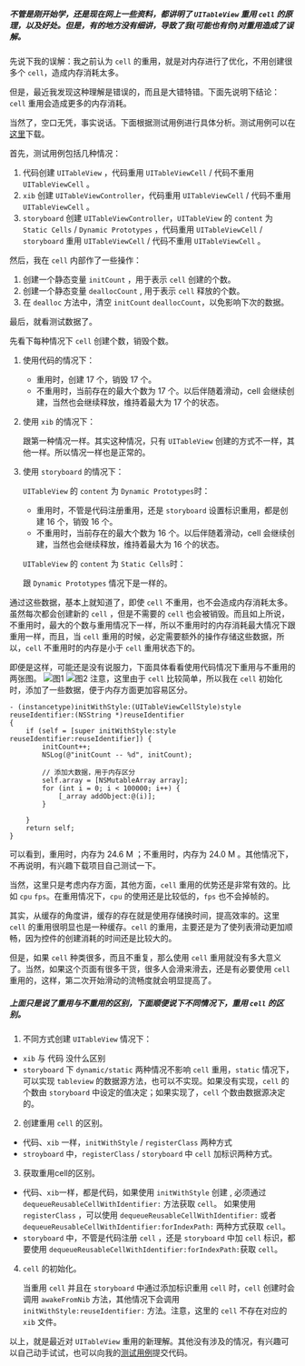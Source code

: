 ##### 不管是刚开始学，还是现在网上一些资料，都讲明了 `UITableView` 重用 `cell` 的原理，以及好处。但是，有的地方没有细讲，导致了我(可能也有你)对重用造成了误解。

先说下我的误解：我之前认为 `cell` 的重用，就是对内存进行了优化，不用创建很多个 `cell`，造成内存消耗太多。

但是，最近我发现这种理解是错误的，而且是大错特错。下面先说明下结论：`cell` 重用会造成更多的内存消耗。

当然了，空口无凭，事实说话。下面根据测试用例进行具体分析。测试用例可以在[这里](https://github.com/jianghui1/TestTableViewReuse)下载。

首先，测试用例包括几种情况：
1. 代码创建 `UITableView` ，代码重用 `UITableViewCell` / 代码不重用 `UITableViewCell` 。
2. `xib` 创建 `UITableViewController`，代码重用 `UITableViewCell` / 代码不重用 `UITableViewCell` 。
3. `storyboard` 创建 `UITableViewController`，`UITableView` 的 `content` 为 `Static Cells` / `Dynamic Prototypes` ，代码重用 `UITableViewCell` / `storyboard` 重用 `UITableViewCell` / 代码不重用 `UITableViewCell` 。

然后，我在 `cell` 内部作了一些操作：
1. 创建一个静态变量 `initCount` ，用于表示 `cell` 创建的个数。
2. 创建一个静态变量 `deallocCount` , 用于表示 `cell` 释放的个数。
3. 在 `dealloc` 方法中，清空 `initCount` `deallocCount`，以免影响下次的数据。

最后，就看测试数据了。

先看下每种情况下 `cell` 创建个数，销毁个数。
1. 使用代码的情况下：
    
    * 重用时，创建 17 个，销毁 17 个。
    * 不重用时，当前存在的最大个数为 17 个。以后伴随着滑动，cell 会继续创建，当然也会继续释放，维持着最大为 17 个的状态。

2. 使用 `xib` 的情况下：

    跟第一种情况一样。其实这种情况，只有 `UITableView` 创建的方式不一样，其他一样。所以情况一样也是正常的。
    
3. 使用 `storyboard` 的情况下：

    `UITableView` 的 `content` 为 `Dynamic Prototypes`时：
    
    * 重用时，不管是代码注册重用，还是 `storyboard` 设置标识重用，都是创建 16 个，销毁 16 个。
    * 不重用时，当前存在的最大个数为 16 个。以后伴随着滑动，cell 会继续创建，当然也会继续释放，维持着最大为 16 个的状态。
    
    `UITableView` 的 `content` 为 `Static Cells`时：
    
    跟 `Dynamic Prototypes` 情况下是一样的。
    
通过这些数据，基本上就知道了，即使 `cell` 不重用，也不会造成内存消耗太多。虽然每次都会创建新的 `cell` ，但是不需要的 `cell` 也会被销毁。而且如上所说，不重用时，最大的个数与重用情况下一样，所以不重用时的内存消耗最大情况下跟重用一样，而且，当 `cell` 重用的时候，必定需要额外的操作存储这些数据，所以，`cell` 不重用时的内存是小于 `cell` 重用状态下的。

即便是这样，可能还是没有说服力，下面具体看看使用代码情况下重用与不重用的两张图。
![图1](https://github.com/jianghui1/TestTableViewReuse/blob/master/1.PNG?raw=true)
![图2](https://github.com/jianghui1/TestTableViewReuse/blob/master/2.PNG?raw=true)
注意，这里由于 `cell` 比较简单，所以我在 `cell` 初始化时，添加了一些数据，便于内存方面更加容易区分。

    
    - (instancetype)initWithStyle:(UITableViewCellStyle)style reuseIdentifier:(NSString *)reuseIdentifier
    {
        if (self = [super initWithStyle:style reuseIdentifier:reuseIdentifier]) {
            initCount++;
            NSLog(@"initCount -- %d", initCount);
            
            // 添加大数据，用于内存区分
            self.array = [NSMutableArray array];
            for (int i = 0; i < 100000; i++) {
                [_array addObject:@(i)];
            }
            
        }
        return self;
    }
    
可以看到，重用时，内存为 24.6 M ；不重用时，内存为 24.0 M 。其他情况下，不再说明，有兴趣下载项目自己测试一下。

当然，这里只是考虑内存方面，其他方面，`cell` 重用的优势还是非常有效的。比如 `cpu` `fps`。在重用情况下，`cpu` 的使用还是比较低的，`fps` 也不会掉帧的。

其实，从缓存的角度讲，缓存的存在就是使用存储换时间，提高效率的。这里 `cell` 的重用很明显也是一种缓存。`cell` 的重用，主要还是为了使列表滑动更加顺畅，因为控件的创建消耗的时间还是比较大的。

但是，如果 `cell` 种类很多，而且不重复，那么使用 `cell` 重用就没有多大意义了。当然，如果这个页面有很多干货，很多人会滑来滑去，还是有必要使用 `cell` 重用的，这样，第二次开始滑动的流畅度就会明显提高了。

##### 上面只是说了重用与不重用的区别，下面顺便说下不同情况下，重用 `cell` 的区别。

1. 不同方式创建 `UITableView` 情况下：

* `xib` 与 代码 没什么区别
* `storyboard` 下 `dynamic/static` 两种情况不影响 `cell` 重用，`static` 情况下，可以实现 `tableview` 的数据源方法，也可以不实现。如果没有实现，`cell` 的个数由 `storyboard` 中设定的值决定；如果实现了，`cell` 个数由数据源决定的。

2. 创建重用 `cell` 的区别。

* 代码、`xib` 一样，`initWithStyle` / `registerClass` 两种方式
* `stroyboard` 中，`registerClass` / `storyboard` 中 `cell` 加标识两种方式。

3. 获取重用cell的区别。

* 代码、`xib`一样，都是代码，如果使用 `initWithStyle` 创建 , 必须通过 `dequeueReusableCellWithIdentifier:` 方法获取 `cell`。 如果使用 `registerClass` ，可以使用 `dequeueReusableCellWithIdentifier:` 或者 `dequeueReusableCellWithIdentifier:forIndexPath:` 两种方式获取 `cell`。
* `storyboard` 中，不管是代码注册 `cell` ，还是 `storyboard` 中加 `cell` 标识，都要使用 `dequeueReusableCellWithIdentifier:forIndexPath:`获取 `cell`。

4. `cell` 的初始化。

    当重用 `cell` 并且在 `storyboard` 中通过添加标识重用 `cell` 时，`cell` 创建时会调用 `awakeFromNib` 方法，其他情况下会调用 `initWithStyle:reuseIdentifier:` 方法。注意，这里的 `cell` 不存在对应的 `xib` 文件。
    
以上，就是最近对 `UITableView` 重用的新理解。其他没有涉及的情况，有兴趣可以自己动手试试，也可以向我的[测试用例](https://github.com/jianghui1/TestTableViewReuse)提交代码。

